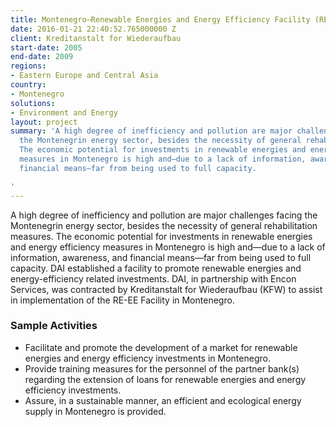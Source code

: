 ```yaml
---
title: Montenegro—Renewable Energies and Energy Efficiency Facility (RE-EE)
date: 2016-01-21 22:40:52.765000000 Z
client: Kreditanstalt for Wiederaufbau
start-date: 2005
end-date: 2009
regions:
- Eastern Europe and Central Asia
country:
- Montenegro
solutions:
- Environment and Energy
layout: project
summary: 'A high degree of inefficiency and pollution are major challenges facing
  the Montenegrin energy sector, besides the necessity of general rehabilitation measures.
  The economic potential for investments in renewable energies and energy efficiency
  measures in Montenegro is high and—due to a lack of information, awareness, and
  financial means—far from being used to full capacity.

'
---
```


A high degree of inefficiency and pollution are major challenges facing the Montenegrin energy sector, besides the necessity of general rehabilitation measures. The economic potential for investments in renewable energies and energy efficiency measures in Montenegro is high and—due to a lack of information, awareness, and financial means—far from being used to full capacity. DAI established a facility to promote renewable energies and energy-efficiency related investments. DAI, in partnership with Encon Services, was contracted by Kreditanstalt for Wiederaufbau (KFW) to assist in implementation of the RE-EE Facility in Montenegro.

###  Sample Activities

* Facilitate and promote the development of a market for renewable energies and energy efficiency investments in Montenegro.
* Provide training measures for the personnel of the partner bank(s) regarding the extension of loans for renewable energies and energy efficiency investments.
* Assure, in a sustainable manner, an efficient and ecological energy supply in Montenegro is provided.
